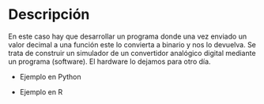 # Descripción

En este caso hay que desarrollar un programa donde una vez enviado un valor decimal a una función este lo convierta a binario y nos lo devuelva. Se trata de construir un simulador de un convertidor analógico digital mediante un programa (software). El hardware lo dejamos para otro día.

* Ejemplo en Python


* Ejemplo en R
